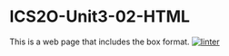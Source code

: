 # ICS2O-Unit3-02-HTML
This is a web page that includes the box format.
[![linter](https://github.com/Abbey-Gilliland/ICS2O-Unit3-02-HTML/workflows/linter/badge.svg)](https://github.com/marketplace/actions/super-linter)

